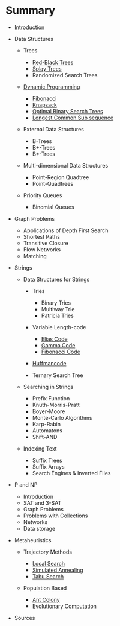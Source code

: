 # Summary

* [Introduction](README.md)
* Data Structures
  * Trees
    * [Red-Black Trees](datastructures/trees_red_black.md)
    * [Splay Trees](datastructures/splay_trees.md)
    * Randomized Search Trees

  * [Dynamic Programming](dynamic_programming.md)
    * [Fibonacci](dynamic_programming_example_fibonacci.md)
    * [Knapsack](dynamic_programming_example_knapsack.md)
    * [Optimal Binary Search Trees](dynamic_programming_example_optimal_binary_search_trees.md)
    * [Longest Common Sub sequence](dynamic_programming_example_longest_common_sub_sequence.md)

  * External Data Structures
    * B-Trees
    * B+-Trees
    * B\*-Trees

  * Multi-dimensional Data Structures
    * Point-Region Quadtree
    * Point-Quadtrees

  * Priority Queues
    * Binomial Queues


* Graph Problems
  * Applications of Depth First Search
  * Shortest Paths
  * Transitive Closure
  * Flow Networks
  * Matching

* Strings
  * Data Structures for Strings
    * Tries
      * Binary Tries
      * Multiway Trie
      * Patricia Tries

    * Variable Length-code
      * [Elias Code](strings_variable_length_code_elias.md)
      * [Gamma Code](strings_variable_length_code_gamma.md)
      * [Fibonacci Code](strings_variable_length_code_fibonacci.md)

    * [Huffmancode](strings_huffmancode.md)
    * Ternary Search Tree

  * Searching in Strings
    * Prefix Function
    * Knuth-Morris-Pratt
    * Boyer-Moore
    * Monte-Carlo Algorithms
    * Karp-Rabin
    * Automatons
    * Shift-AND

  * Indexing Text
    * Suffix Trees
    * Suffix Arrays
    * Search Engines & Inverted Files


* P and NP
  * Introduction
  * SAT and 3-SAT
  * Graph Problems
  * Problems with Collections
  * Networks
  * Data storage

* Metaheuristics
  * Trajectory Methods
    * [Local Search](heuristics_trajectory_methods_basic_local_search.md)
    * [Simulated Annealing](heuristics_trajectory_methods_simulated_annealing.md)
    * [Tabu Search](heuristics_trajectory_methods_tabu_search.md)

  * Population Based
    * [Ant Colony](heuristics_population_based_ant_colony.md)
    * [Evolutionary Computation](heuristics_population_based_evolutionary_computation.md)


* Sources

